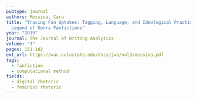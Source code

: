 ```yaml
---
pubtype: journal
authors: Messina, Cara
title: "Tracing Fan Uptakes: Tagging, Language, and Ideological Practices in The
  Legend of Korra Fanfictions"
year: "2019"
journal: The Journal of Writing Analytics
volume: "3"
pages: 151-182
ext_url: https://wac.colostate.edu/docs/jwa/vol3/messina.pdf
tags:
  - fanfiction
  - computational method
fields:
  - digital rhetoric
  - feminist rhetoric
---
```

